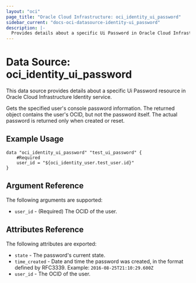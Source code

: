 ```yaml
---
layout: "oci"
page_title: "Oracle Cloud Infrastructure: oci_identity_ui_password"
sidebar_current: "docs-oci-datasource-identity-ui_password"
description: |-
  Provides details about a specific Ui Password in Oracle Cloud Infrastructure Identity service
---
```


# Data Source: oci_identity_ui_password
This data source provides details about a specific Ui Password resource in Oracle Cloud Infrastructure Identity service.

Gets the specified user's console password information. The returned object contains the user's OCID,
but not the password itself. The actual password is returned only when created or reset.


## Example Usage

```hcl
data "oci_identity_ui_password" "test_ui_password" {
	#Required
	user_id = "${oci_identity_user.test_user.id}"
}
```

## Argument Reference

The following arguments are supported:

* `user_id` - (Required) The OCID of the user.


## Attributes Reference

The following attributes are exported:

* `state` - The password's current state.
* `time_created` - Date and time the password was created, in the format defined by RFC3339.  Example: `2016-08-25T21:10:29.600Z` 
* `user_id` - The OCID of the user.

